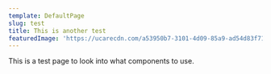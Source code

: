 ```yaml
---
template: DefaultPage
slug: test
title: This is another test
featuredImage: 'https://ucarecdn.com/a53950b7-3101-4d09-85a9-ad54d83f7149/'
---
```

This is a test page to look into what components to use.
